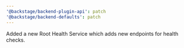 ```yaml
---
'@backstage/backend-plugin-api': patch
'@backstage/backend-defaults': patch
---
```


Added a new Root Health Service which adds new endpoints for health checks.
